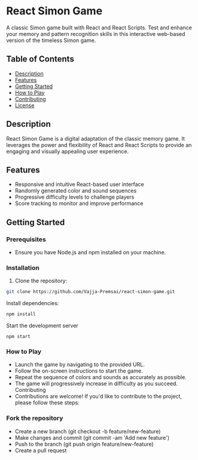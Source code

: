 # React Simon Game

A classic Simon game built with React and React Scripts. Test and enhance your memory and pattern recognition skills in this interactive web-based version of the timeless Simon game.

## Table of Contents

- [Description](#description)
- [Features](#features)
- [Getting Started](#getting-started)
- [How to Play](#how-to-play)
- [Contributing](#contributing)
- [License](#license)

## Description

React Simon Game is a digital adaptation of the classic memory game. It leverages the power and flexibility of React and React Scripts to provide an engaging and visually appealing user experience.

## Features

- Responsive and intuitive React-based user interface
- Randomly generated color and sound sequences
- Progressive difficulty levels to challenge players
- Score tracking to monitor and improve performance

## Getting Started

### Prerequisites

- Ensure you have Node.js and npm installed on your machine.

### Installation

1. Clone the repository:

```bash
git clone https://github.com/Vajja-Premsai/react-simon-game.git
```

Install dependencies:
```bash
npm install
```
Start the development server
```
npm start
```
### How to Play


- Launch the game by navigating to the provided URL.
- Follow the on-screen instructions to start the game.
- Repeat the sequence of colors and sounds as accurately as possible.
- The game will progressively increase in difficulty as you succeed.
Contributing
- Contributions are welcome! If you'd like to contribute to the project, please follow these steps:

### Fork the repository


- Create a new branch (git checkout -b feature/new-feature)
- Make changes and commit (git commit -am 'Add new feature')
- Push to the branch (git push origin feature/new-feature)
- Create a pull request


